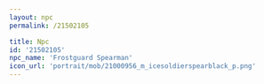 ```yaml
---
layout: npc
permalink: /21502105

title: Npc
id: '21502105'
npc_name: 'Frostguard Spearman'
icon_url: 'portrait/mob/21000956_m_icesoldierspearblack_p.png'
---
```

